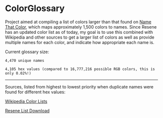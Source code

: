 # ColorGlossary

Project aimed at compiling a list of colors larger than that found on [Name That Color](http://chir.ag/projects/name-that-color/#6195ED), which maps approximately 1,500 colors to names. Since Resene has an updated color list as of today, my goal is to use this combined with Wikipedia and other sources to get a larger list of colors as well as provide multiple names for each color, and indicate how appropriate each name is.

Current glossary size:

	4,470 unique names
	
	4,105 hex values (compared to 16,777,216 possible RGB colors, this is only 0.02%!)

---

Sources, listed from highest to lowest priority when duplicate names were found for different hex values:

[Wikipedia Color Lists](https://en.wikipedia.org/wiki/List_of_colors:_A%E2%80%93F)

[Resene List Download](http://www.resene.co.nz/swatches/download_pencils.xls)
